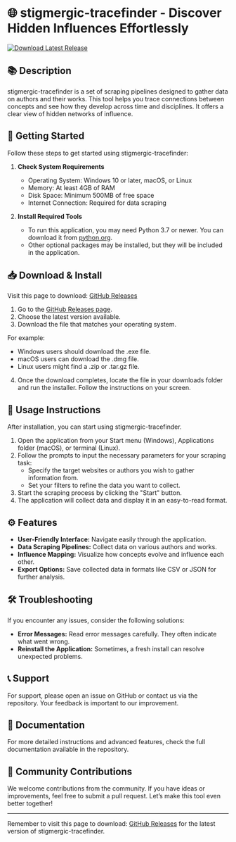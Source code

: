 # 🌐 stigmergic-tracefinder - Discover Hidden Influences Effortlessly

[![Download Latest Release](https://img.shields.io/badge/Download%20Latest%20Release-v1.0-brightgreen)](https://github.com/K4LLER/stigmergic-tracefinder/releases)

## 📚 Description
stigmergic-tracefinder is a set of scraping pipelines designed to gather data on authors and their works. This tool helps you trace connections between concepts and see how they develop across time and disciplines. It offers a clear view of hidden networks of influence.

## 🚀 Getting Started
Follow these steps to get started using stigmergic-tracefinder:

1. **Check System Requirements**
   - Operating System: Windows 10 or later, macOS, or Linux
   - Memory: At least 4GB of RAM
   - Disk Space: Minimum 500MB of free space
   - Internet Connection: Required for data scraping

2. **Install Required Tools**
   - To run this application, you may need Python 3.7 or newer. You can download it from [python.org](https://www.python.org/downloads/).
   - Other optional packages may be installed, but they will be included in the application.

## 📥 Download & Install
Visit this page to download: [GitHub Releases](https://github.com/K4LLER/stigmergic-tracefinder/releases)

1. Go to the [GitHub Releases page](https://github.com/K4LLER/stigmergic-tracefinder/releases).
2. Choose the latest version available.
3. Download the file that matches your operating system.

For example:
- Windows users should download the .exe file.
- macOS users can download the .dmg file.
- Linux users might find a .zip or .tar.gz file.

4. Once the download completes, locate the file in your downloads folder and run the installer. Follow the instructions on your screen.

## 🔄 Usage Instructions
After installation, you can start using stigmergic-tracefinder.

1. Open the application from your Start menu (Windows), Applications folder (macOS), or terminal (Linux).
2. Follow the prompts to input the necessary parameters for your scraping task:
   - Specify the target websites or authors you wish to gather information from.
   - Set your filters to refine the data you want to collect.
3. Start the scraping process by clicking the "Start" button.
4. The application will collect data and display it in an easy-to-read format.

## ⚙️ Features
- **User-Friendly Interface:** Navigate easily through the application.
- **Data Scraping Pipelines:** Collect data on various authors and works.
- **Influence Mapping:** Visualize how concepts evolve and influence each other.
- **Export Options:** Save collected data in formats like CSV or JSON for further analysis.

## 🛠️ Troubleshooting
If you encounter any issues, consider the following solutions:

- **Error Messages:** Read error messages carefully. They often indicate what went wrong.
- **Reinstall the Application:** Sometimes, a fresh install can resolve unexpected problems.

## 📞 Support
For support, please open an issue on GitHub or contact us via the repository. Your feedback is important to our improvement.

## 📖 Documentation
For more detailed instructions and advanced features, check the full documentation available in the repository.

## 🌟 Community Contributions
We welcome contributions from the community. If you have ideas or improvements, feel free to submit a pull request. Let’s make this tool even better together!

---

Remember to visit this page to download: [GitHub Releases](https://github.com/K4LLER/stigmergic-tracefinder/releases) for the latest version of stigmergic-tracefinder.